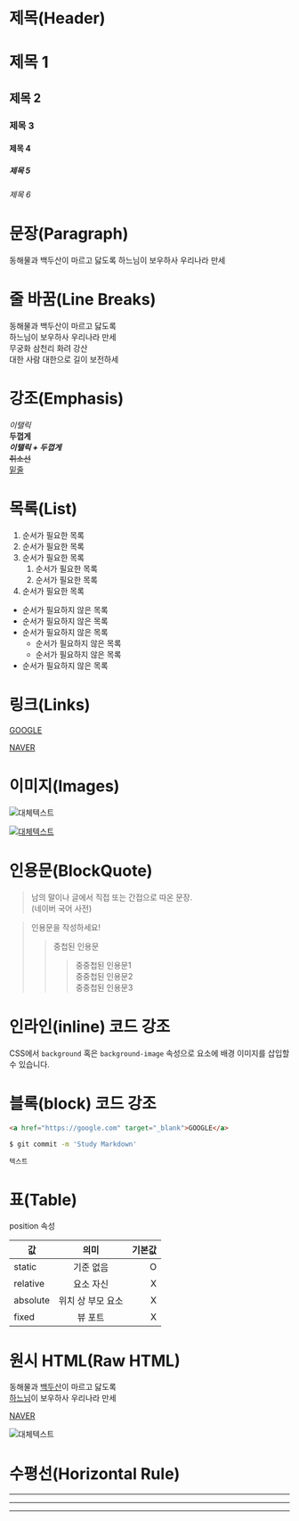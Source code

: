 # 제목(Header)

<!-- # 다음 띄어쓰기 해줄 것! -->

# 제목 1

## 제목 2

### 제목 3

#### 제목 4

##### 제목 5

###### 제목 6

# 문장(Paragraph)

동해물과 백두산이 마르고 닳도록
하느님이 보우하사 우리나라 만세

# 줄 바꿈(Line Breaks)

<!-- 띄어쓰기 두번하거나 <br/> -->

동해물과 백두산이 마르고 닳도록  
하느님이 보우하사 우리나라 만세  
무궁화 삼천리 화려 강산<br/>
대한 사람 대한으로 길이 보전하세

# 강조(Emphasis)

_이탤릭_  
**두껍게**  
**_이탤릭 + 두껍게_**  
~~취소선~~  
<u>밑줄</u>

# 목록(List)

<!-- <ol></ol>과 같음, 숫자 1. 만 넣어줘도 됨 -->

1. 순서가 필요한 목록
1. 순서가 필요한 목록
1. 순서가 필요한 목록
   <!-- 들여쓰기(tab) 2번 -->
   1. 순서가 필요한 목록
   1. 순서가 필요한 목록
1. 순서가 필요한 목록

- 순서가 필요하지 않은 목록
- 순서가 필요하지 않은 목록
- 순서가 필요하지 않은 목록
  - 순서가 필요하지 않은 목록
  - 순서가 필요하지 않은 목록
- 순서가 필요하지 않은 목록

# 링크(Links)

<!-- <a href="https://google.com">GOOGLE</a>   -->

[GOOGLE](https://google.com)

<!-- <a href="https://naver.com" title="NAVER로 이동">NAVER</a>   -->

[NAVER](https://naver.com "NAVER로 이동")

# 이미지(Images)

![대체텍스트](https://velog.velcdn.com/images/hwanky/profile/691ad7ca-f751-4f31-ba45-9ffa267a3286/image.jpg)

<!-- 이미지를 클릭하면 해당 링크로 이동 -->

[![대체텍스트](https://velog.velcdn.com/images/hwanky/profile/691ad7ca-f751-4f31-ba45-9ffa267a3286/image.jpg)](https://velog.io/@hwanky)

# 인용문(BlockQuote)

> 남의 말이나 글에서 직접 또는 간접으로 따온 문장.  
> (네이버 국어 사전)

> 인용문을 작성하세요!
>
> > 중첩된 인용문
> >
> > > 중중첩된 인용문1  
> > > 중중첩된 인용문2  
> > > 중중첩된 인용문3

# 인라인(inline) 코드 강조

<!-- `(백틱) -->

CSS에서 `background` 혹은 `background-image` 속성으로 요소에 배경 이미지를 삽입할 수 있습니다.

# 블록(block) 코드 강조

```html
<a href="https://google.com" target="_blank">GOOGLE</a>
```

```bash
$ git commit -m 'Study Markdown'
```

```plaintext
텍스트
```

# 표(Table)

position 속성

<!-- 기본적으로 왼쪽 정렬. 콜론을 양쪽에 붙이면 가운데 정렬, 오른쪽에만 붙이면 오른쪽 정렬 -->

| 값       |       의미        | 기본값 |
| -------- | :---------------: | -----: |
| static   |     기준 없음     |      O |
| relative |     요소 자신     |      X |
| absolute | 위치 상 부모 요소 |      X |
| fixed    |      뷰 포트      |      X |

# 원시 HTML(Raw HTML)

<!-- 마크다운 문법 안에서 실제 HTML 문법을 사용하는 것 -->

동해물과 <span style="text-decoration: underline;">백두산</span>이 마르고 닳도록<br/>
<u>하느님</u>이 보우하사 우리나라 만세

<a href="https://naver.com" title="NAVER로 이동" targer="_blank">NAVER</a>

<img src="https://velog.velcdn.com/images/hwanky/profile/691ad7ca-f751-4f31-ba45-9ffa267a3286/image.jpg" alt="대체텍스트">

# 수평선(Horizontal Rule)

---

---

---
